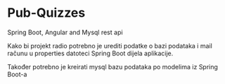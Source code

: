 # Pub-Quizzes
Spring Boot, Angular and Mysql rest api

Kako bi projekt radio potrebno je urediti podatke o bazi podataka i mail računu u properties datoteci Spring Boot dijela aplikacije.

Također potrebno je kreirati mysql bazu podataka po modelima iz Spring Boot-a
